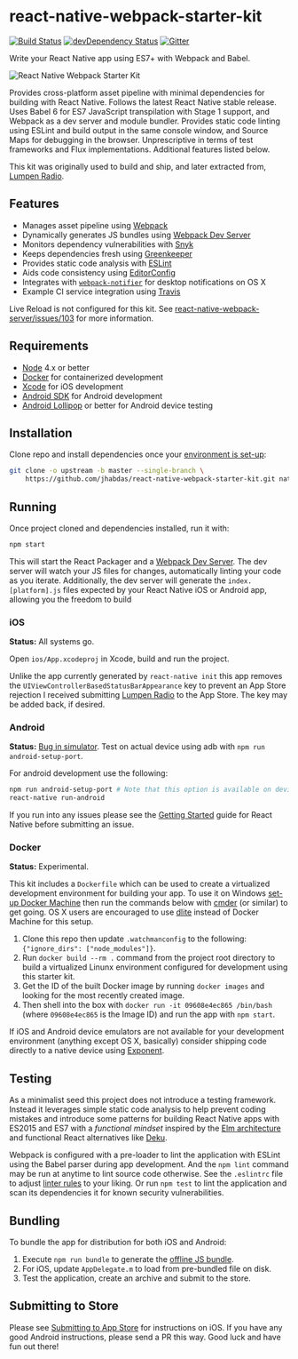 # react-native-webpack-starter-kit

[![Build Status](https://travis-ci.org/jhabdas/react-native-webpack-starter-kit.svg?branch=master)](https://travis-ci.org/jhabdas/react-native-webpack-starter-kit)
[![devDependency Status](https://david-dm.org/jhabdas/react-native-webpack-starter-kit/dev-status.svg)](https://david-dm.org/jhabdas/react-native-webpack-starter-kit#info=devDependencies)
[![Gitter](https://img.shields.io/gitter/room/nwjs/nw.js.svg)](https://gitter.im/jhabdas/react-native-webpack-starter-kit)

Write your React Native app using ES7+ with Webpack and Babel.

![React Native Webpack Starter Kit](https://dl.dropboxusercontent.com/u/10150480/rn-starter-kit-hero-wordswag.jpg)

Provides cross-platform asset pipeline with minimal dependencies for building with React Native. Follows the latest React Native stable release. Uses Babel 6 for ES7 JavaScript transpilation with Stage 1 support, and Webpack as a dev server and module bundler. Provides static code linting using ESLint and build output in the same console window, and Source Maps for debugging in the browser. Unprescriptive in terms of test frameworks and Flux implementations. Additional features listed below.

This kit was originally used to build and ship, and later extracted from, [Lumpen Radio].

## Features

- Manages asset pipeline using [Webpack](http://webpack.github.io/)
- Dynamically generates JS bundles using [Webpack Dev Server](http://webpack.github.io/docs/webpack-dev-server.html)
- Monitors dependency vulnerabilities with [Snyk](https://snyk.io/)
- Keeps dependencies fresh using [Greenkeeper](https://greenkeeper.io/)
- Provides static code analysis with [ESLint](http://eslint.org/)
- Aids code consistency using [EditorConfig](http://editorconfig.org/)
- Integrates with [`webpack-notifier`](https://github.com/Turbo87/webpack-notifier) for desktop notifications on OS X
- Example CI service integration using [Travis](https://travis-ci.org)

Live Reload is not configured for this kit. See [react-native-webpack-server/issues/103](https://github.com/mjohnston/react-native-webpack-server/issues/103) for more information.

## Requirements

- [Node](https://nodejs.org) 4.x or better
- [Docker](https://www.docker.com/) for containerized development
- [Xcode](https://developer.apple.com/xcode/) for iOS development
- [Android SDK](https://developer.android.com/sdk/) for Android development
- [Android Lollipop](https://www.android.com/versions/lollipop-5-0/) or better for Android device testing

## Installation

Clone repo and install dependencies once your [environment is set-up](https://facebook.github.io/react-native/docs/getting-started.html):

```sh
git clone -o upstream -b master --single-branch \
    https://github.com/jhabdas/react-native-webpack-starter-kit.git native-starter-kit && cd $_ && npm i
```

## Running

Once project cloned and dependencies installed, run it with:

```sh
npm start
```

This will start the React Packager and a [Webpack Dev Server](https://github.com/webpack/webpack-dev-server). The dev server will watch your JS files for changes, automatically linting your code as you iterate. Additionally, the dev server will generate the `index.[platform].js` files expected by your React Native iOS or Android app, allowing you the freedom to build 

### iOS

**Status:** All systems go.

Open `ios/App.xcodeproj` in Xcode, build and run the project.

Unlike the app currently generated by `react-native init` this app removes the `UIViewControllerBasedStatusBarAppearance` key to prevent an App Store rejection I received submitting [Lumpen Radio] to the App Store. The key may be added back, if desired.

### Android

**Status:** [Bug in simulator](https://github.com/jhabdas/react-native-webpack-starter-kit/issues/58). Test on actual device using adb with `npm run android-setup-port`.

For android development use the following:

```sh
npm run android-setup-port # Note that this option is available on devices running android 5.0+ (API 21)
react-native run-android
```

If you run into any issues please see the [Getting Started](http://facebook.github.io/react-native/docs/getting-started.html) guide for React Native before submitting an issue.

### Docker

**Status:** Experimental.

This kit includes a `Dockerfile` which can be used to create a virtualized development environment for building your app. To use it on Windows [set-up Docker Machine](https://docs.docker.com/machine/get-started/) then run the commands below with [cmder](http://cmder.net/) (or similar) to get going. OS X users are encouraged to use [dlite](https://github.com/nlf/dlite) instead of Docker Machine for this setup.

1. Clone this repo then update `.watchmanconfig` to the following: `{"ignore_dirs": ["node_modules"]}`.
1. Run `docker build --rm .` command from the project root directory to build a virtualized Linunx environment configured for development using this starter kit.
1. Get the ID of the built Docker image by running `docker images` and looking for the most recently created image.
1. Then shell into the box with `docker run -it 09608e4ec865 /bin/bash` (where `09608e4ec865` is the Image ID) and run the app with `npm start`.

If iOS and Android device emulators are not available for your development environment (anything except OS X, basically) consider shipping code directly to a native device using [Exponent](https://exponentjs.com/).

## Testing

As a minimalist seed this project does not introduce a testing framework. Instead it leverages simple static code analysis to help prevent coding mistakes and introduce some patterns for building React Native apps with ES2015 and ES7 with a _functional mindset_ inspired by the [Elm architecture](https://github.com/evancz/elm-architecture-tutorial/) and functional React alternatives like [Deku](https://segment.com/blog/deku-our-functional-alternative-to-react/).

Webpack is configured with a pre-loader to lint the application with ESLint using the Babel parser during app development. And the `npm lint` command may be run at anytime to lint source code otherwise. See the `.eslintrc` file to adjust [linter rules](http://eslint.org/docs/rules/) to your liking. Or run `npm test` to lint the application and scan its dependencies it for known security vulnerabilities.

## Bundling

To bundle the app for distribution for both iOS and Android:

1. Execute `npm run bundle` to generate the [offline JS bundle](https://facebook.github.io/react-native/docs/running-on-device-ios.html#using-offline-bundle).
1. For iOS, update `AppDelegate.m` to load from pre-bundled file on disk.
1. Test the application, create an archive and submit to the store.

## Submitting to Store

Please see [Submitting to App Store](http://habd.as/reflecting-on-react-native-development/#submitting-to-app-store) for instructions on iOS. If you have any good Android instructions, please send a PR this way. Good luck and have fun out there!

[Lumpen Radio]: https://github.com/jhabdas/lumpen-radio
